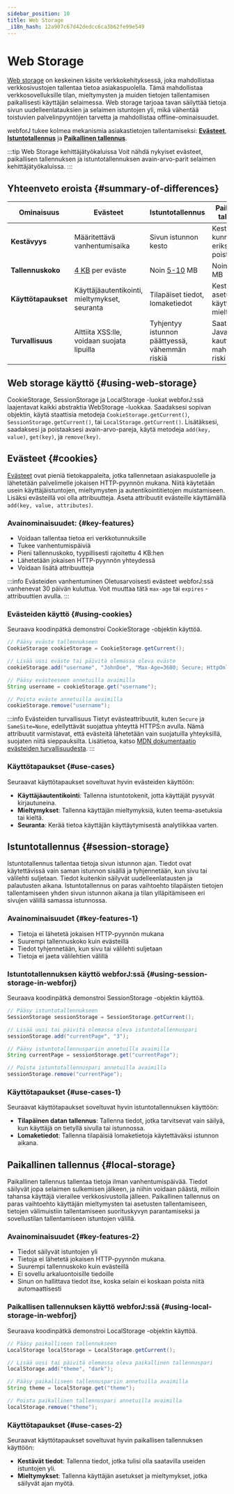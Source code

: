 ```yaml
---
sidebar_position: 10
title: Web Storage
_i18n_hash: 12a907c67d42dedcc6ca3b62fe99e549
---
```

<!-- vale off -->
# Web Storage <DocChip chip='since' label='23.06' />
<!-- vale on -->

[Web storage](https://developer.mozilla.org/en-US/docs/Web/API/Web_Storage_API) on keskeinen käsite verkkokehityksessä, joka mahdollistaa verkkosivustojen tallentaa tietoa asiakaspuolella. Tämä mahdollistaa verkkosovelluksille tilan, mieltymysten ja muiden tietojen tallentamisen paikallisesti käyttäjän selaimessa. Web storage tarjoaa tavan säilyttää tietoja sivun uudelleenlatauksien ja selaimen istuntojen yli, mikä vähentää toistuvien palvelinpyyntöjen tarvetta ja mahdollistaa offline-ominaisuudet.

webforJ tukee kolmea mekanismia asiakastietojen tallentamiseksi: [**Evästeet**](#cookies), [**Istuntotallennus**](#session-storage) ja [**Paikallinen tallennus**](#local-storage).

:::tip Web Storage kehittäjätyökaluissa
Voit nähdä nykyiset evästeet, paikallisen tallennuksen ja istuntotallennuksen avain-arvo-parit selaimen kehittäjätyökaluissa.
:::

## Yhteenveto eroista {#summary-of-differences}
| Ominaisuus        | Evästeet                                   | Istuntotallennus                      | Paikallinen tallennus                    |
|--------------------|--------------------------------------------|---------------------------------------|------------------------------------------|
| **Kestävyys**      | Määritettävä vanhentumisaika               | Sivun istunnon kesto                  | Kestävä kunnes erikseen poistettu       |
| **Tallennuskoko**  | [4 KB](https://en.wikipedia.org/wiki/HTTP_cookie#Implementation) per eväste                             | Noin [5-10](https://en.wikipedia.org/wiki/Web_storage#Storage_size) MB                           | Noin [5-10](https://en.wikipedia.org/wiki/Web_storage#Storage_size) MB                           |
| **Käyttötapaukset**| Käyttäjäautentikointi, mieltymykset, seuranta | Tilapäiset tiedot, lomaketiedot      | Kestävät asetukset, käyttäjän mieltymykset |
| **Turvallisuus**   | Alttiita XSS:lle, voidaan suojata lipuilla | Tyhjentyy istunnon päättyessä, vähemmän riskiä | Saatavilla JavaScriptin kautta, mahdollinen riski|

## Web storage käyttö {#using-web-storage}
<JavadocLink type="foundation" location="com/webforj/webstorage/CookieStorage" code='true'>CookieStorage</JavadocLink>, <JavadocLink type="foundation" location="com/webforj/webstorage/SessionStorage" code='true'>SessionStorage</JavadocLink> ja <JavadocLink type="foundation" location="com/webforj/webstorage/LocalStorage" code='true'>LocalStorage</JavadocLink> -luokat webforJ:ssä laajentavat kaikki abstraktia <JavadocLink type="foundation" location="com/webforj/webstorage/WebStorage" code='true'>WebStorage</JavadocLink> -luokkaa. Saadaksesi sopivan objektin, käytä staattisia metodeja `CookieStorage.getCurrent()`,  `SessionStorage.getCurrent()`, tai `LocalStorage.getCurrent()`. Lisätäksesi, saadaksesi ja poistaaksesi avain-arvo-pareja, käytä metodeja `add(key, value)`, `get(key)`, ja `remove(key)`.

## Evästeet {#cookies}
[Evästeet](https://developer.mozilla.org/en-US/docs/Web/HTTP/Cookies) ovat pieniä tietokappaleita, jotka tallennetaan asiakaspuolelle ja lähetetään palvelimelle jokaisen HTTP-pyynnön mukana. Niitä käytetään usein käyttäjäistuntojen, mieltymysten ja autentikointitietojen muistamiseen. Lisäksi evästeillä voi olla attribuutteja. Aseta attribuutit evästeille käyttämällä `add(key, value, attributes)`.

### Avainominaisuudet: {#key-features}
- Voidaan tallentaa tietoa eri verkkotunnuksille
- Tukee vanhentumispäiviä
- Pieni tallennuskoko, tyypillisesti rajoitettu 4 KB:hen
- Lähetetään jokaisen HTTP-pyynnön yhteydessä
- Voidaan lisätä attribuutteja

:::info Evästeiden vanhentuminen
Oletusarvoisesti evästeet webforJ:ssä vanhenevat 30 päivän kuluttua. Voit muuttaa tätä `max-age` tai `expires` -attribuuttien avulla.
:::

### Evästeiden käyttö {#using-cookies}

Seuraava koodinpätkä demonstroi <JavadocLink type="foundation" location="com/webforj/webstorage/CookieStorage" code='true'>CookieStorage</JavadocLink> -objektin käyttöä.

```java
// Pääsy eväste tallennukseen
CookieStorage cookieStorage = CookieStorage.getCurrent();

// Lisää uusi eväste tai päivitä olemassa oleva eväste
cookieStorage.add("username", "JohnDoe", "Max-Age=3600; Secure; HttpOnly");

// Pääsy evästeeseen annetuilla avaimilla
String username = cookieStorage.get("username");

// Poista eväste annetuilla avaimilla
cookieStorage.remove("username");
```
:::info Evästeiden turvallisuus
Tietyt evästeattribuutit, kuten `Secure` ja `SameSite=None`, edellyttävät suojattua yhteyttä HTTPS:n avulla. Nämä attribuutit varmistavat, että evästeitä lähetetään vain suojatuilla yhteyksillä, suojaten niitä sieppauksilta. Lisätietoa, katso [MDN dokumentaatio evästeiden turvallisuudesta](https://developer.mozilla.org/en-US/docs/Web/HTTP/Cookies#security).
:::

### Käyttötapaukset {#use-cases}
Seuraavat käyttötapaukset soveltuvat hyvin evästeiden käyttöön:

- **Käyttäjäautentikointi**: Tallenna istuntotokenit, jotta käyttäjät pysyvät kirjautuneina.
- **Mieltymykset**: Tallenna käyttäjän mieltymyksiä, kuten teema-asetuksia tai kieltä.
- **Seuranta**: Kerää tietoa käyttäjän käyttäytymisestä analytiikkaa varten.

## Istuntotallennus {#session-storage}
Istuntotallennus tallentaa tietoja sivun istunnon ajan. Tiedot ovat käytettävissä vain saman istunnon sisällä ja tyhjennetään, kun sivu tai välilehti suljetaan. Tiedot kuitenkin säilyvät uudelleenlatausten ja palautusten aikana. Istuntotallennus on paras vaihtoehto tilapäisten tietojen tallentamiseen yhden sivun istunnon aikana ja tilan ylläpitämiseen eri sivujen välillä samassa istunnossa.

### Avainominaisuudet {#key-features-1}
- Tietoja ei lähetetä jokaisen HTTP-pyynnön mukana
- Suurempi tallennuskoko kuin evästeillä
- Tiedot tyhjennetään, kun sivu tai välilehti suljetaan
- Tietoja ei jaeta välilehtien välillä

### Istuntotallennuksen käyttö webforJ:ssä {#using-session-storage-in-webforj}

Seuraava koodinpätkä demonstroi <JavadocLink type="foundation" location="com/webforj/webstorage/SessionStorage" code='true'>SessionStorage</JavadocLink> -objektin käyttöä.

```java
// Pääsy istuntotallennukseen
SessionStorage sessionStorage = SessionStorage.getCurrent();

// Lisää uusi tai päivitä olemassa oleva istuntotallennuspari
sessionStorage.add("currentPage", "3");

// Pääsy istuntotallennuspariin annetuilla avaimilla
String currentPage = sessionStorage.get("currentPage");

// Poista istuntotallennuspari annetuilla avaimilla
sessionStorage.remove("currentPage");
```

### Käyttötapaukset {#use-cases-1}
Seuraavat käyttötapaukset soveltuvat hyvin istuntotallennuksen käyttöön:

- **Tilapäinen datan tallennus**: Tallenna tiedot, jotka tarvitsevat vain säilyä, kun käyttäjä on tietyllä sivulla tai istunnossa.
- **Lomaketiedot**: Tallenna tilapäisiä lomaketietoja käytettäväksi istunnon aikana.

## Paikallinen tallennus {#local-storage}
Paikallinen tallennus tallentaa tietoja ilman vanhentumispäivää. Tiedot säilyvät jopa selaimen sulkemisen jälkeen, ja niihin voidaan päästä, milloin tahansa käyttäjä vierailee verkkosivustolla jälleen. Paikallinen tallennus on paras vaihtoehto käyttäjän mieltymysten tai asetusten tallentamiseen, tietojen välimuistiin tallentamiseen suorituskyvyn parantamiseksi ja sovellustilan tallentamiseen istuntojen välillä.

### Avainominaisuudet {#key-features-2}

- Tiedot säilyvät istuntojen yli
- Tietoja ei lähetetä jokaisen HTTP-pyynnön mukana.
- Suurempi tallennuskoko kuin evästeillä
- Ei sovellu arkaluontoisille tiedoille
- Sinun on hallittava tiedot itse, koska selain ei koskaan poista niitä automaattisesti

### Paikallisen tallennuksen käyttö webforJ:ssä {#using-local-storage-in-webforj}

Seuraava koodinpätkä demonstroi <JavadocLink type="foundation" location="com/webforj/webstorage/LocalStorage" code='true'>LocalStorage</JavadocLink> -objektin käyttöä.

```java
// Pääsy paikalliseen tallennukseen
LocalStorage localStorage = LocalStorage.getCurrent();

// Lisää uusi tai päivitä olemassa oleva paikallinen tallennuspari
localStorage.add("theme", "dark");

// Pääsy paikalliseen tallennuspariin annetuilla avaimilla
String theme = localStorage.get("theme");

// Poista paikallinen tallennuspari annetuilla avaimilla
localStorage.remove("theme");
```

### Käyttötapaukset {#use-cases-2}
Seuraavat käyttötapaukset soveltuvat hyvin paikallisen tallennuksen käyttöön:

- **Kestävät tiedot**: Tallenna tiedot, jotka tulisi olla saatavilla useiden istuntojen yli.
- **Mieltymykset**: Tallenna käyttäjän asetukset ja mieltymykset, jotka säilyvät ajan myötä.
